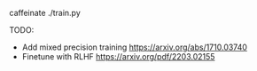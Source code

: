 caffeinate ./train.py

TODO: 
* Add mixed precision training https://arxiv.org/abs/1710.03740
* Finetune with RLHF https://arxiv.org/pdf/2203.02155
